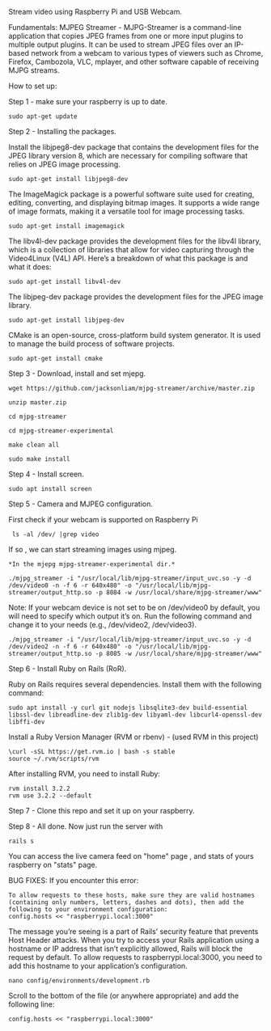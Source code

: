 Stream video using Raspberry Pi and USB Webcam.

Fundamentals: MJPEG Streamer - MJPG-Streamer is a command-line application that copies JPEG frames from one or more input plugins to multiple output plugins. It can be used to stream JPEG files over an IP-based network from a webcam to various types of viewers such as Chrome, Firefox, Cambozola, VLC, mplayer, and other software capable of receiving MJPG streams.

How to set up:

Step 1 - make sure your raspberry is up to date. 
```
sudo apt-get update
```
Step 2 - Installing the packages.

Install the libjpeg8-dev package that contains the development files for the JPEG library version 8, which are necessary for compiling software that relies on JPEG image processing.
```
sudo apt-get install libjpeg8-dev
```

The ImageMagick package is a powerful software suite used for creating, editing, converting, and displaying bitmap images. It supports a wide range of image formats, making it a versatile tool for image processing tasks.
```
sudo apt-get install imagemagick
```

The libv4l-dev package provides the development files for the libv4l library, which is a collection of libraries that allow for video capturing through the Video4Linux (V4L) API. Here’s a breakdown of what this package is and what it does:
```
sudo apt-get install libv4l-dev
```

The libjpeg-dev package provides the development files for the JPEG image library.
```
sudo apt-get install libjpeg-dev
```

CMake is an open-source, cross-platform build system generator. It is used to manage the build process of software projects.
```
sudo apt-get install cmake
```
Step 3 - Download, install and set mjepg. 
```
wget https://github.com/jacksonliam/mjpg-streamer/archive/master.zip
```

```
unzip master.zip
```
```
cd mjpg-streamer
```
```
cd mjpg-streamer-experimental
```
```
make clean all
```
```
sudo make install
```

Step 4 - Install screen. 

```
sudo apt install screen
```

Step 5 - Camera and MJPEG configuration.

First check if your webcam is supported on Raspberry Pi 

```
 ls -al /dev/ |grep video
```

If so , we can start streaming images using mjpeg. 
```
*In the mjepg mjpg-streamer-experimental dir.*
```
```
./mjpg_streamer -i "/usr/local/lib/mjpg-streamer/input_uvc.so -y -d /dev/video0 -n -f 6 -r 640x480" -o "/usr/local/lib/mjpg-streamer/output_http.so -p 8084 -w /usr/local/share/mjpg-streamer/www"
```

Note: If your webcam device is not set to be on /dev/video0 by default, you will need to specify which output it’s on. Run the following command and change it to your needs (e.g., /dev/video2, /dev/video3).
```
./mjpg_streamer -i "/usr/local/lib/mjpg-streamer/input_uvc.so -y -d /dev/video2 -n -f 6 -r 640x480" -o "/usr/local/lib/mjpg-streamer/output_http.so -p 8085 -w /usr/local/share/mjpg-streamer/www"
```

Step 6 - Install Ruby on Rails (RoR).

Ruby on Rails requires several dependencies. Install them with the following command:
```
sudo apt install -y curl git nodejs libsqlite3-dev build-essential libssl-dev libreadline-dev zlib1g-dev libyaml-dev libcurl4-openssl-dev libffi-dev
```
Install a Ruby Version Manager (RVM or rbenv) - (used RVM in this project)
```
\curl -sSL https://get.rvm.io | bash -s stable
source ~/.rvm/scripts/rvm
```
After installing RVM, you need to install Ruby:
```
rvm install 3.2.2
rvm use 3.2.2 --default
```

Step 7 - Clone this repo and set it up on your raspberry.

Step 8 - All done. Now just run the server with 
```
rails s
```
You can access the live camera feed on "home" page , and stats of yours raspberry on "stats" page. 


BUG FIXES:
If you encounter this error: 
```
To allow requests to these hosts, make sure they are valid hostnames (containing only numbers, letters, dashes and dots), then add the following to your environment configuration:
config.hosts << "raspberrypi.local:3000"
```
The message you’re seeing is a part of Rails’ security feature that prevents Host Header attacks. When you try to access your Rails application using a hostname or IP address that isn’t explicitly allowed, Rails will block the request by default. To allow requests to raspberrypi.local:3000, you need to add this hostname to your application’s configuration.
 ```
nano config/environments/development.rb
```
Scroll to the bottom of the file (or anywhere appropriate) and add the following line:
```
config.hosts << "raspberrypi.local:3000"
```
